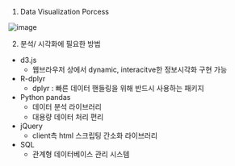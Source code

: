 1. Data Visualization Porcess

![image](https://user-images.githubusercontent.com/46439995/70805659-d1614b80-1dfc-11ea-94de-00c003fa3c55.png)

2. 분석/ 시각화에 필요한 방법 
- d3.js
  - 웹브라우저 상에서 dynamic, interacitve한 정보시각화 구현 가능
- R-dplyr
  - dplyr : 빠른 데이터 핸들링을 위해 반드시 사용하는 패키지
- Python pandas
  - 데이터 분석 라이브러리
  - 대용량 데이터 처리 편리
- jQuery
  - client측 html 스크립팅 간소화 라이브러리
- SQL
  - 관계형 데이터베이스 관리 시스템
